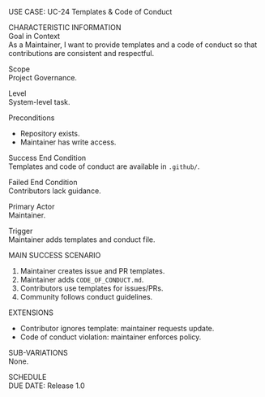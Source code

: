 USE CASE: UC-24 Templates & Code of Conduct

CHARACTERISTIC INFORMATION  
Goal in Context  
As a Maintainer, I want to provide templates and a code of conduct so that contributions are consistent and respectful.

Scope  
Project Governance.

Level  
System-level task.

Preconditions
- Repository exists.
- Maintainer has write access.

Success End Condition  
Templates and code of conduct are available in `.github/`.

Failed End Condition  
Contributors lack guidance.

Primary Actor  
Maintainer.

Trigger  
Maintainer adds templates and conduct file.

MAIN SUCCESS SCENARIO
1. Maintainer creates issue and PR templates.
2. Maintainer adds `CODE_OF_CONDUCT.md`.
3. Contributors use templates for issues/PRs.
4. Community follows conduct guidelines.

EXTENSIONS
- Contributor ignores template: maintainer requests update.
- Code of conduct violation: maintainer enforces policy.

SUB-VARIATIONS  
None.

SCHEDULE  
DUE DATE: Release 1.0

